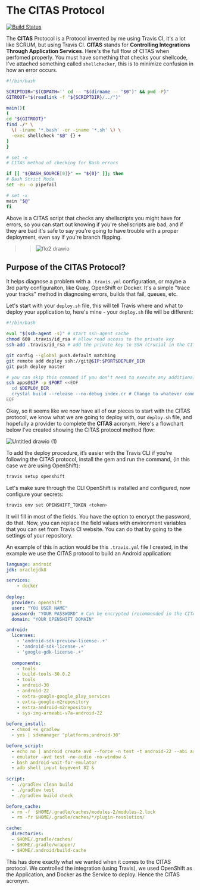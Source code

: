 # The CITAS Protocol 

[![Build Status](https://app.travis-ci.com/Montana/citas-protocol.svg?branch=master)](https://app.travis-ci.com/Montana/citas-protocol)

The **CITAS** Protocol is a Protocol invented by me using Travis CI, it's a lot like SCRUM, but using Travis CI. **CITAS** stands for **Controlling Integrations Through Application Services**. Here's the full flow of CITAS when perfomed properly. You must have something that checks your shellcode, I've attached something called `shellchecker`, this is to minimize confusion in how an error occurs. 

```bash
#!/bin/bash

SCRIPTDIR="$(CDPATH='' cd -- "$(dirname -- "$0")" && pwd -P)"
GITROOT="$(readlink -f "${SCRIPTDIR}/../")"

main(){
(
cd "${GITROOT}"
find ./* \
  \( -iname '*.bash' -or -iname '*.sh' \) \
  -exec shellcheck "$@" {} +
)
}

# set -e 
# CITAS method of checking for Bash errors

if [[ "${BASH_SOURCE[0]}" == "${0}" ]]; then
# Bash Strict Mode
set -eu -o pipefail

# set -x
main "$@"
fi
```
Above is a CITAS script that checks any shellscripts you might have for errors, so you can start out knowing if you're shellscripts are bad, and if they are bad it's safe to say you're going to have trouble with a proper deployment, even say if you're branch flipping.

>>![flo2 drawio](https://user-images.githubusercontent.com/20936398/142931905-59b78a52-fd78-4a75-9386-7826b1d63488.png)


## Purpose of the CITAS Protocol?


It helps diagnose a problem with a `.travis.yml` configuration, or maybe a 3rd party configuraiton, like Quay, OpenShift or Docker. It's a simple "trace your tracks" method in diagnosing errors, builds that fail, queues, etc. 

Let's start with your `deploy.sh` file, this will tell Travis where and what to deploy your application to, here's mine - your `deploy.sh` file will be different: 

```bash
#!/bin/bash

eval "$(ssh-agent -s)" # start ssh-agent cache
chmod 600 .travis/id_rsa # allow read access to the private key
ssh-add .travis/id_rsa # add the private key to SSH (Crucial in the CITAS Protocol) 

git config --global push.default matching
git remote add deploy ssh://git@$IP:$PORT$DEPLOY_DIR
git push deploy master

# you can skip this command if you don't need to execute any additional commands after deploying.
ssh apps@$IP -p $PORT <<EOF
  cd $DEPLOY_DIR
  crystal build --release --no-debug index.cr # Change to whatever commands you need!
EOF
```
Okay, so it seems like we now have all of our pieces to start with the CITAS protocol, we know what we are going to deploy with, our `deploy.sh` file, and hopefully a provider to complete the **CITAS** acronym. Here's a flowchart below I've created showing the CITAS protocol method flow:

![Untitled drawio (1)](https://user-images.githubusercontent.com/20936398/142917731-c446cba0-17ba-4215-9201-4fa920616312.png)

To add the deploy procedure, it’s easier with the Travis CLI if you're following the CITAS protocol, install the gem and run the command, (in this case we are using OpenShift):

```bash
travis setup openshift
```

Let's make sure through the CLI OpenShift is installed and configured, now configure your secrets: 

```bash
travis env set OPENSHIFT_TOKEN <token>
```

It will fill in most of the fields. You have the option to encrypt the password, do that. Now, you can replace the field values with environment variables that you can set from Travis CI website. You can do that by going to the settings of your repository.

An example of this in action would be this `.travis.yml` file I created, in the example we use the CITAS protocol to build an Android application: 

```yaml
language: android
jdk: oraclejdk8

services: 
    - docker 
    
deploy:
  provider: openshift
  user: "YOU USER NAME"
  password: "YOUR PASSWORD" # Can be encrypted (recommended in the CITAS protocol)
  domain: "YOUR OPENSHIFT DOMAIN"

android:
  licenses:
    - 'android-sdk-preview-license-.+'
    - 'android-sdk-license-.+'
    - 'google-gdk-license-.+'
 
  components:
    - tools
    - build-tools-30.0.2
    - tools
    - android-30
    - android-22
    - extra-google-google_play_services
    - extra-google-m2repository
    - extra-android-m2repository
    - sys-img-armeabi-v7a-android-22
 
before_install:
  - chmod +x gradlew
  - yes | sdkmanager "platforms;android-30"

before_script:
  - echo no | android create avd --force -n test -t android-22 --abi armeabi-v7a
  - emulator -avd test -no-audio -no-window &
  - bash android-wait-for-emulator
  - adb shell input keyevent 82 &
  
script:
  - ./gradlew clean build
  - ./gradlew test
  - ./gradlew build check

before_cache:
  - rm -f  $HOME/.gradle/caches/modules-2/modules-2.lock
  - rm -fr $HOME/.gradle/caches/*/plugin-resolution/

cache:
  directories:
  - $HOME/.gradle/caches/
  - $HOME/.gradle/wrapper/
  - $HOME/.android/build-cache
```
This has done exactly what we wanted when it comes to the CITAS protocol. We controlled the integration (using Travis), we used OpenShift as the Application, and Docker as the Service to deploy. Hence the CITAS acronym. 
